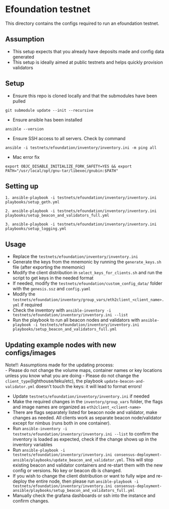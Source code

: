 # Efoundation testnet

This directory contains the configs required to run an efoundation testnet.

## Assumption

- This setup expects that you already have deposits made and config data generated
- This setup is ideally aimed at public testnets and helps quickly provision validators

## Setup

- Ensure this repo is cloned locally and that the submodules have been pulled

`git submodule update --init --recursive`

- Ensure ansible has been installed

`ansible --version`

- Ensure SSH access to all servers. Check by command

`ansible -i testnets/efoundation/inventory/inventory.ini -m ping all`

- Mac error fix

`export OBJC_DISABLE_INITIALIZE_FORK_SAFETY=YES && export PATH="/usr/local/opt/gnu-tar/libexec/gnubin:$PATH"`

## Setting up

`1. ansible-playbook -i testnets/efoundation/inventory/inventory.ini playbooks/setup_geth.yml`

`2. ansible-playbook -i testnets/efoundation/inventory/inventory.ini playbooks/setup_beacon_and_validators_full.yml`

`3. ansible-playbook -i testnets/efoundation/inventory/inventory.ini playbooks/setup_logging.yml`

## Usage

- Replace the `testnets/efoundation/inventory/inventory.ini`
- Generate the keys from the mnemonic by running the `generate_keys.sh` file (after exporting the mnemonic)
- Modify the client distribution in `select_keys_for_clients.sh` and run the script to get keys in the needed format
- If needed, modify the `testnets/efoundation/custom_config_data/` folder with the `genesis.ssz` and `config.yaml`
- Modify the `testnets/efoundation/inventory/group_vars/eth2client_<client_name>.yml` if required
- Check the inventory with `ansible-inventory -i testnets/efoundation/inventory/inventory.ini --list`
- Run the playbook to run all beacon nodes and validators with `ansible-playbook -i testnets/efoundation/inventory/inventory.ini playbooks/setup_beacon_and_validators_full.yml`

## Updating example nodes with new configs/images

Note!!: Assumptions made for the updating process:  
    - Please do not change the volume maps, container names or key locations unless you know what you are doing
    - Please do not change the `client_type`(lighthouse/teku/etc), the playbook `update-beacon-and-validator.yml` doesn't
touch the keys: it will lead to format errors!

- Update `testnets/efoundation/inventory/inventory.ini` if needed
- Make the required changes in the `inventory/group_vars` folder, the flags and image names are organized as `eth2client_<client-name>`
- There are flags separately listed for beacon node and validator, make changes as needed. All clients work as separate
beacon node/validator except for nimbus (runs both in one container).
- Run `ansible-inventory -i testnets/efoundation/inventory/inventory.ini --list` to confirm the inventory is loaded as expected,
check if the change shows up in the inventory variables
- Run `ansible-playbook -i testnets/efoundation/inventory/inventory.ini consensus-deployment-ansible/playbooks/update_beacon_and_validator.yml`.
This will stop existing beacon and validator containers and re-start them with the new config or versions. No key or beacon db is changed.
- If you wish to change the client distribution or want to fully wipe and re-deploy the entire node, then please run
`ansible-playbook -i testnets/efoundation/inventory/inventory.ini consensus-deployment-ansible/playbooks/setup_beacon_and_validators_full.yml`
- Manually check the grafana dashboards or ssh into the instance and confirm changes.
